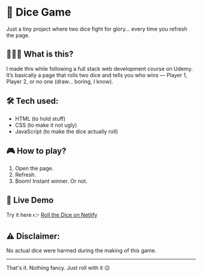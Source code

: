 # 🎲 Dice Game

Just a tiny project where two dice fight for glory... every time you refresh the page.

## 🤷🏼‍♀️ What is this?

I made this while following a full stack web development course on Udemy.  
It’s basically a page that rolls two dice and tells you who wins — Player 1, Player 2, or no one (draw... boring, I know).

## 🛠️ Tech used:

- HTML (to hold stuff)
- CSS (to make it not ugly)
- JavaScript (to make the dice actually roll)

## 🎮 How to play?

1. Open the page.
2. Refresh.
3. Boom! Instant winner. Or not.
   
## 🔗 Live Demo

Try it here 👉 [Roll the Dice on Netlify](https://jsdiceegame.netlify.app/)


## ⚠️ Disclaimer:

No actual dice were harmed during the making of this game.

---

That's it. Nothing fancy. Just roll with it 😉
